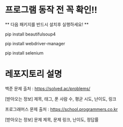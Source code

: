 # 프로그램 동작 전 꼭 확인!!
** 다음 패키지를 반드시 설치후 실행하세요! **
  
pip install beautifulsoup4

pip install webdriver-manager

pip install selenium


# 레포지토리 설명
백준 문제 출처 : https://solved.ac/problems/

[받아오는 정보]
제목, 태그, 푼 사람 수, 평균 시도, 난이도, 링크


프로그래머스 문제 출처 : https://school.programmers.co.kr

[받아오는 정보]
문제 제목, 문제 링크, 난이도, 정답률
